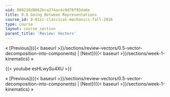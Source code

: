 ```yaml
---
uid: 888218d8862bca274ac4c0d76f93da6e
title: 0.6 Going Between Representations
course_id: 8-01sc-classical-mechanics-fall-2016
type: course
layout: course_section
parent_title: 'Review: Vectors'
---
```


« [Previous]({{< baseurl >}}/sections/review-vectors/0.5-vector-decomposition-into-components) | [Next]({{< baseurl >}}/sections/week-1-kinematics) »

{{< youtube esHLwySu4XU >}}

« [Previous]({{< baseurl >}}/sections/review-vectors/0.5-vector-decomposition-into-components) | [Next]({{< baseurl >}}/sections/week-1-kinematics) »
